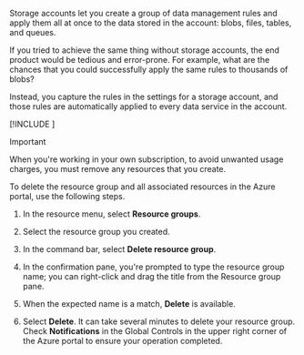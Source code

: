Storage accounts let you create a group of data management rules and apply them all at once to the data stored in the account: blobs, files, tables, and queues. 

If you tried to achieve the same thing without storage accounts, the end product would be tedious and error-prone. For example, what are the chances that you could successfully apply the same rules to thousands of blobs?

Instead, you capture the rules in the settings for a storage account, and those rules are automatically applied to every data service in the account.

[!INCLUDE [](../../../includes/azure-optional-exercise-subscription-cleanup.md)]

> [!IMPORTANT]
> When you're working in your own subscription, to avoid unwanted usage charges, you must remove any resources that you create.

To delete the resource group and all associated resources in the Azure portal, use the following steps.

1. In the resource menu, select **Resource groups**.

1. Select the resource group you created.

1. In the command bar, select **Delete resource group**.

1. In the confirmation pane, you're prompted to type the resource group name; you can right-click and drag the title from the Resource group pane. 

1. When the expected name is a match, **Delete** is available. 
 
1. Select **Delete**. It can take several minutes to delete your resource group. Check **Notifications** in the Global Controls in the upper right corner of the Azure portal to ensure your operation completed. 
